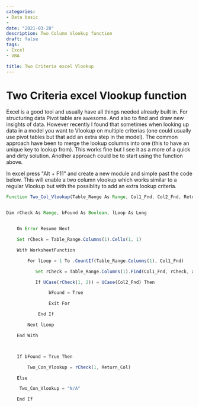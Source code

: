 ```yaml
---
categories:
- Data basic
-
date: "2021-03-28"
description: Two Column Vlookup function
draft: false
tags:
- Excel
- VBA

title: Two Criteria excel Vlookup
---
```


Two Criteria excel Vlookup function 
=======

Excel is a good tool and usually have all things needed already built in. For structuring data Pivot table are awesome. And also to find and draw new insights of data. However recently I found that sometimes when looking up data in a model you want to Vlookup on multiple criterias (one could usually use pivot tables but that add an extra step in the model). The common approach have been to merge the lookup columns into one (this to have an unique key to lookup from). This works fine but I see it as a more of a quick and dirty solution. Another approach could be to start using the function above. 

In excel press "Alt + F11" and create a new module and simple past the code below.
This will enable a two column vlookup which works similar to a regular Vlookup but with the possiblity to add an extra lookup criteria.


```js
Function Two_Col_Vlookup(Table_Range As Range, Col1_Fnd, Col2_Fnd, Return_Col As Long)


Dim rCheck As Range, bFound As Boolean, lLoop As Long


    On Error Resume Next

    Set rCheck = Table_Range.Columns(1).Cells(1, 1)

    With WorksheetFunction

        For lLoop = 1 To .CountIf(Table_Range.Columns(1), Col1_Fnd)

           Set rCheck = Table_Range.Columns(1).Find(Col1_Fnd, rCheck, xlValues, xlWhole, xlNext, xlRows, False)

           If UCase(rCheck(1, 2)) = UCase(Col2_Fnd) Then

                bFound = True

                Exit For

            End If

        Next lLoop

    End With



    If bFound = True Then

        Two_Con_Vlookup = rCheck(1, Return_Col)

    Else

     Two_Con_Vlookup = "N/A"

    End If
```


